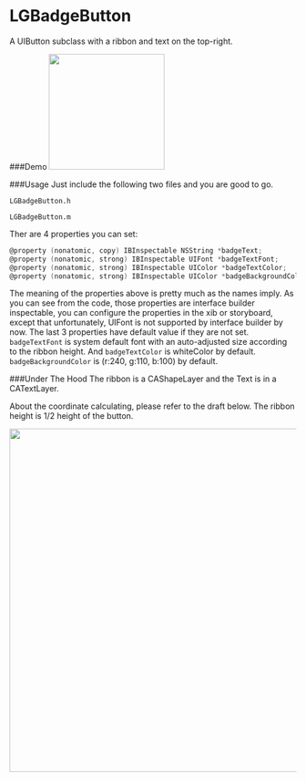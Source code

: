 # LGBadgeButton
A UIButton subclass with a ribbon and text on the top-right.


###Demo
<img src="https://cloud.githubusercontent.com/assets/3366713/9813741/cf028d1a-58ba-11e5-988c-60065de1c3a2.png" width=203 />

###Usage
Just include the following two files and you are good to go. 

`LGBadgeButton.h`

`LGBadgeButton.m`

Ther are 4 properties you can set:

```objective-c
@property (nonatomic, copy) IBInspectable NSString *badgeText;
@property (nonatomic, strong) IBInspectable UIFont *badgeTextFont;
@property (nonatomic, strong) IBInspectable UIColor *badgeTextColor;
@property (nonatomic, strong) IBInspectable UIColor *badgeBackgroundColor;
```
The meaning of the properties above is pretty much as the names imply.
As you can see from the code, those properties are interface builder inspectable, you can configure the properties in the xib or storyboard, except that unfortunately, UIFont is not supported by interface builder by now.
The last 3 properties have default value if they are not set. `badgeTextFont` is system default font with an auto-adjusted size according to the ribbon height. And `badgeTextColor` is whiteColor by default. `badgeBackgroundColor` is (r:240, g:110, b:100) by default.

###Under The Hood
The ribbon is a CAShapeLayer and the Text is in a CATextLayer.

About the coordinate calculating, please refer to the draft below. The ribbon height is 1/2 height of the button. 

<img src="https://cloud.githubusercontent.com/assets/3366713/9813738/cd80b46c-58ba-11e5-9b80-a7a8b62ae994.png" width=602 />
